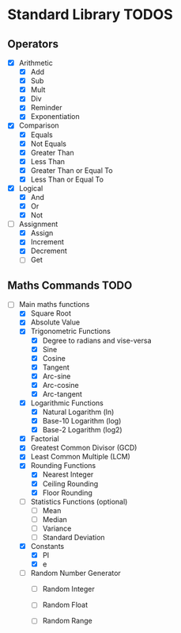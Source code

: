 # Standard Library TODOS

## Operators

- [x] Arithmetic
  - [x] Add
  - [x] Sub
  - [x] Mult
  - [x] Div
  - [x] Reminder
  - [x] Exponentiation
- [x] Comparison
  - [x] Equals
  - [x] Not Equals
  - [x] Greater Than
  - [x] Less Than
  - [x] Greater Than or Equal To
  - [x] Less Than or Equal To
- [x] Logical
  - [x] And
  - [x] Or
  - [x] Not
- [ ] Assignment
  - [x] Assign
  - [x] Increment
  - [x] Decrement
  - [ ] Get

## Maths Commands TODO

- [ ] Main maths functions
  - [x] Square Root
  - [x] Absolute Value
  - [x] Trigonometric Functions
      - [x] Degree to radians and vise-versa 
      - [x] Sine
      - [x] Cosine
      - [x] Tangent
      - [x] Arc-sine
      - [x] Arc-cosine
      - [x] Arc-tangent
  - [x] Logarithmic Functions
      - [x] Natural Logarithm (ln)
      - [x] Base-10 Logarithm (log)
      - [x] Base-2 Logarithm (log2)
  - [x] Factorial
  - [x] Greatest Common Divisor (GCD)
  - [x] Least Common Multiple (LCM)
  - [x] Rounding Functions
      - [x] Nearest Integer
      - [x] Ceiling Rounding
      - [x] Floor Rounding
  - [ ] Statistics Functions (optional)
      - [ ] Mean
      - [ ] Median
      - [ ] Variance
      - [ ] Standard Deviation
  - [x] Constants
    - [x] PI
    - [x] e
  - [ ] Random Number Generator
    - [ ] Random Integer
    - [ ] Random Float
    - [ ] Random Range

